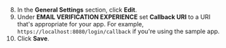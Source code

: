 8. In the **General Settings** section, click **Edit**.
9. Under **EMAIL VERIFICATION EXPERIENCE** set **Callback URI** to a URI that's appropriate for your app. For example, `https://localhost:8080/login/callback` if you're using the sample app.
10. Click **Save**.
